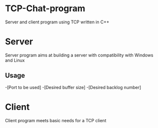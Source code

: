 # TCP-Chat-program
Server and client program using TCP written in C++
# Server
Server program aims at building a server with compatibility with Windows and Linux
## Usage
-[Port to be used] -[Desired buffer size] -[Desired backlog number]
# Client
Client program meets basic needs for a TCP client
